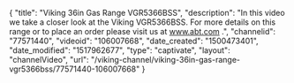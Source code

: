 {
    "title": "Viking 36in Gas Range VGR5366BSS",
    "description": "In this video we take a closer look at the Viking VGR5366BSS.  For more details on this range or to place an order please visit us at www.abt.com .",
    "channelid": "77571440",
    "videoid": "106007668",
    "date_created": "1500473401",
    "date_modified": "1517962677",
    "type": "captivate",
    "layout": "channelVideo",
    "url": "\/viking-channel\/viking-36in-gas-range-vgr5366bss\/77571440-106007668"
}